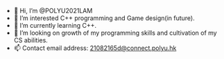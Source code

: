 - 👋 Hi, I’m @POLYU2021LAM
- 👀 I’m interested C++ programming and Game design(in future).
- 🌱 I’m currently learning C++.
- 💞️ I’m looking on growth of my programming skills and cultivation of my CS abilities.
- 📫 Contact email address: 21082165d@connect.polyu.hk

<!---
POLYU2021LAM/POLYU2021LAM is a ✨ special ✨ repository because its `README.md` (this file) appears on your GitHub profile.
You can click the Preview link to take a look at your changes.
--->
